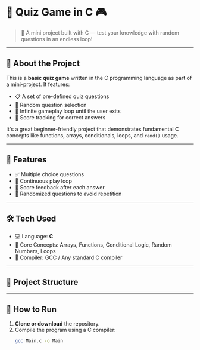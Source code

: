# 🧠 Quiz Game in C 🎮

> 🎯 A mini project built with C — test your knowledge with random questions in an endless loop!

---

## 📘 About the Project

This is a **basic quiz game** written in the C programming language as part of a mini-project. It features:

- 📋 A set of pre-defined quiz questions
- 🎲 Random question selection
- 🔁 Infinite gameplay loop until the user exits
- 🧮 Score tracking for correct answers

It's a great beginner-friendly project that demonstrates fundamental C concepts like functions, arrays, conditionals, loops, and `rand()` usage.

---

## 🚀 Features

- ✅ Multiple choice questions
- 🔁 Continuous play loop
- 🎯 Score feedback after each answer
- 🧠 Randomized questions to avoid repetition

---

## 🛠️ Tech Used

- 💻 Language: **C**
- 🧮 Core Concepts: Arrays, Functions, Conditional Logic, Random Numbers, Loops
- 🧰 Compiler: GCC / Any standard C compiler

---

## 📂 Project Structure


---

## 🧪 How to Run

1. **Clone or download** the repository.
2. Compile the program using a C compiler:
   ```bash
   gcc Main.c -o Main
